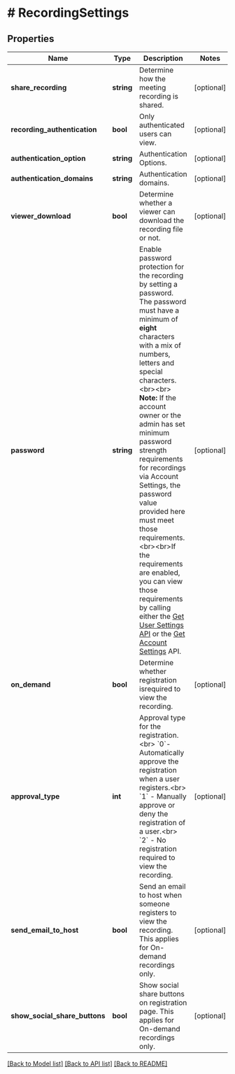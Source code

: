 # # RecordingSettings

## Properties

Name | Type | Description | Notes
------------ | ------------- | ------------- | -------------
**share_recording** | **string** | Determine how the meeting recording is shared. | [optional] 
**recording_authentication** | **bool** | Only authenticated users can view. | [optional] 
**authentication_option** | **string** | Authentication Options. | [optional] 
**authentication_domains** | **string** | Authentication domains. | [optional] 
**viewer_download** | **bool** | Determine whether a viewer can download the recording file or not. | [optional] 
**password** | **string** | Enable password protection for the recording by setting a password. The password must have a minimum of **eight** characters with a mix of numbers, letters and special characters.&lt;br&gt;&lt;br&gt; **Note:** If the account owner or the admin has set minimum password strength requirements for recordings via Account Settings, the password value provided here must meet those requirements. &lt;br&gt;&lt;br&gt;If the requirements are enabled, you can view those requirements by calling either the [Get User Settings API](https://marketplace.zoom.us/docs/api-reference/zoom-api/users/usersettings) or the [Get Account Settings](https://marketplace.zoom.us/docs/api-reference/zoom-api/accounts/accountsettings) API. | [optional] 
**on_demand** | **bool** | Determine whether registration  isrequired to view the recording. | [optional] 
**approval_type** | **int** | Approval type for the registration.&lt;br&gt; &#x60;0&#x60;- Automatically approve the registration when a user registers.&lt;br&gt; &#x60;1&#x60; - Manually approve or deny the registration of a user.&lt;br&gt; &#x60;2&#x60; - No registration required to view the recording. | [optional] 
**send_email_to_host** | **bool** | Send an email to host when someone registers to view the recording. This applies for On-demand recordings only. | [optional] 
**show_social_share_buttons** | **bool** | Show social share buttons on registration page. This applies for On-demand recordings only. | [optional] 

[[Back to Model list]](../../README.md#documentation-for-models) [[Back to API list]](../../README.md#documentation-for-api-endpoints) [[Back to README]](../../README.md)


